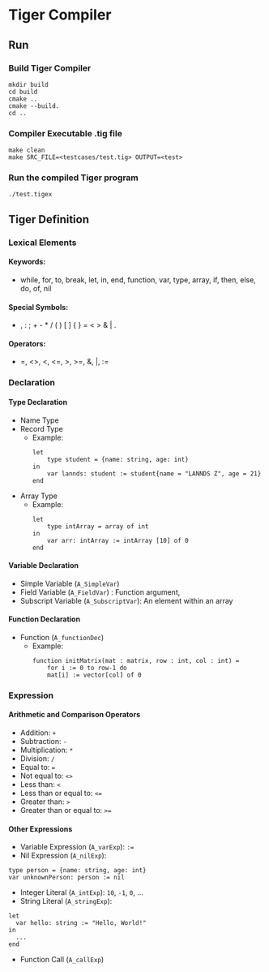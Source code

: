 # Tiger Compiler


## Run

### Build Tiger Compiler

```
mkdir build
cd build
cmake ..
cmake --build.
cd ..
```

### Compiler Executable .tig file

```
make clean
make SRC_FILE=<testcases/test.tig> OUTPUT=<test>
```

### Run the compiled Tiger program

```
./test.tigex
```

## Tiger Definition

### Lexical Elements

#### Keywords:
- while, for, to, break, let, in, end, function, var, type, array, if, then, else, do, of, nil

#### Special Symbols:
- , : ; + - * / ( ) [ ] { } = < > & | .

#### Operators:
- =, <>, <, <=, >, >=, &, |, :=

### Declaration

#### Type Declaration
- Name Type
- Record Type
  - Example:
      ```
      let
          type student = {name: string, age: int}
      in
          var lannds: student := student{name = "LANNDS Z", age = 21}
      end
      ```
- Array Type
  - Example:
    ```
    let
        type intArray = array of int
    in
        var arr: intArray := intArray [10] of 0
    end
    ```
  
#### Variable Declaration
- Simple Variable (`A_SimpleVar`)
- Field Variable (`A_FieldVar`) :  Function argument, 
- Subscript Variable (`A_SubscriptVar`): An element within an array

#### Function Declaration
- Function (`A_functionDec`)
  - Example:
    ```
    function initMatrix(mat : matrix, row : int, col : int) =
        for i := 0 to row-1 do
        mat[i] := vector[col] of 0
    ```


### Expression

#### Arithmetic and Comparison Operators
- Addition: `+`
- Subtraction: `-`
- Multiplication: `*`
- Division: `/`
- Equal to: `=`
- Not equal to: `<>`
- Less than: `<`
- Less than or equal to: `<=`
- Greater than: `>`
- Greater than or equal to: `>=`

#### Other Expressions
- Variable Expression (`A_varExp`): `:=`
- Nil Expression  (`A_nilExp`): 
``` 
type person = {name: string, age: int} 
var unknownPerson: person := nil
```
- Integer Literal (`A_intExp`): `10`, `-1`, `0`, ...
- String Literal (`A_stringExp`):
```
let
  var hello: string := "Hello, World!" 
in
  ...
end
```
- Function Call (`A_callExp`)


